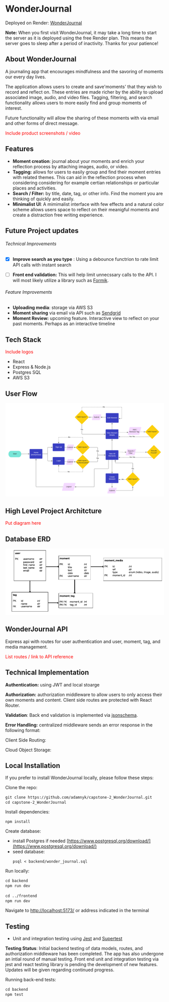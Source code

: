 # WonderJournal 

Deployed on Render: [WonderJournal](https://wonderjournal.onrender.com/)

**Note:** When you first visit WonderJournal, it may take a long time to start the server as it is deployed using the free Render plan. This means the server goes to sleep after a period of inactivity. Thanks for your patience! 



## About WonderJournal

A journaling app that encourages mindfulness and the savoring of moments our every day lives. 

The application allows users to create and save'moments' that they wish to record and reflect on. These entries are made richer by the ability to upload associated image, audio, and video files. Tagging, filtering, and search functionality allows users to more easily find and group moments of interest. 

Future functionality will allow the sharing of these moments with via email and other forms of direct message.

<span style="color:red">Include product screenshots / video</span>



## Features

- **Moment creation**: journal about your moments and enrich your reflection process by attaching images, audio, or video. 
- **Tagging:** allows for users to easily group and find their moment entries with related themes. This can aid in the reflection process when considering considering  for example certian relationships or particular places and activities. 
- **Search / Filter:** by title, date, tag, or other info. Find the moment you are thinking of quickly and easily. 
- **Minimalist UI**: A mimimalist interface with few effects and a natural color scheme allows users space to reflect on their meanigful moments and create a distraction free writing experience. 




## Future Project updates

###### Technical Improvements
- [x] **Improve search as you type** : Using a debounce functrion to rate limit API calls with instant search
- [ ] **Front end validation:** This will help limit unnecssary calls to the API. I will most likely utilize a library such as [Formik](https://formik.org/). 



###### Feature Improvements
- **Uploading media**: storage via AWS S3
- **Moment sharing** via email via API such as [Sendgrid](https://sendgrid.com/)
- **Moment Review:** upcoming feature. Interactive view to reflect on your past moments.  Perhaps as an interactive timeline



## Tech Stack

<span style="color:red">Include logos</span>

- React
- Express & Node.js
- Postgres SQL
- AWS S3



## User Flow

![user flow diagram](/proposal/user%20flow.png)



## High Level Project Architcture

<span style="color:red">Put diagram here</span>



## Database ERD

![Database entity relationship diagram](/proposal/db_erd.png)




## WonderJournal API	 

Express api with routes for user authentication and user, moment, tag, and media management. 

<span style="color:red">List routes / link to API reference</span>



## Technical Implementation

**Authentication:** using JWT and local stoarge

**Authorization:** authorization middleware to allow users to only access their own moments and content. Client side routes are protected with React Router. 

**Validation**: Back end validation is implemented via [jsonschema](https://www.npmjs.com/package/jsonschema). 

**Error Handling:** centralized middleware sends an error response in the following format:	

Client Side Routing:

Cloud Object Storage: 



## Local Installation

If you prefer to install WonderJournal locally, please follow these steps:

Clone the repo:

```
git clone https://github.com/adamnyk/capstone-2_WonderJournal.git
cd capstone-2_WonderJournal
```



Install dependencies:

```
npm install
```



Create database:

- install Postgres if needed [https://www.postgresql.org/download/](https://www.postgresql.org/download/)
- seed database:
  ```
  psql < backend/wonder_journal.sql
  ```



Run locally:

```
cd backend
npm run dev

cd ../frontend
npm run dev
```


Navigate to [http://localhost:5173/](http://localhost:5173/) or address indicated in the terminal




## Testing

- Unit and integration testing using [Jest](https://jestjs.io/) and [Supertest](https://www.npmjs.com/package/supertest)

**Testing Status**: Initial backend testing of data models, routes, and authorization middleware has been completed. The app has also undergone an intial round of manual testing. Front end unit and integration testing via jest and react testing library is pending the development of new features. Updates will be given regarding continued progress. 



Running back-end tests:
```
cd backend
npm test
```
